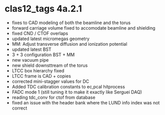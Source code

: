 # clas12_tags 4a.2.1

- fixes to CAD modeling of both the beamline and the torus
- forward carriage volume fixed to accomodate beamline and shielding
- fixed CND / CTOF overlaps
- updated latest micromegas geometry
- MM: Adjust transverse diffusion and ionization potential
- updated latest BST
- 3 + 3 configuration BST + MM
- new vacuum pipe
- new shield downsttream of the torus
- LTCC box hierarchy fixed
- LTCC frame is CAD + copies
- corrected mini-stagger values for DC
- Added TDC calibration constants to ec,pcal hitprocess
- FADC mode 1 (still tuning it to make it exactly like Serguei DAQ)
- reading tdc_conv for ctof from database
- fixed an issue with the header bank where the LUND info index was not correct